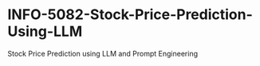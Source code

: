 # INFO-5082-Stock-Price-Prediction-Using-LLM
Stock Price Prediction using LLM and Prompt Engineering

